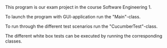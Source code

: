 This program is our exam project in the course Software Engineering 1.

To launch the program with GUI-application run the "Main"-class.

To run through the different test scenarios run the "CucumberTest"-class.

The different white box tests can be executed by running the corresponding classes.
